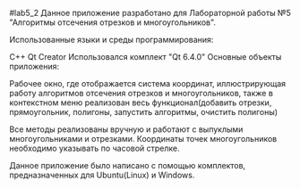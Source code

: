 

#lab5_2 Данное приложение разработано для Лабораторной работы №5 "Алгоритмы отсечения отрезков и многоугольников".

Использованные языки и среды программирования:

C++ Qt Creator Использовался комплект "Qt 6.4.0" Основные объекты приложения:

Рабочее окно, где отображается система координат, иллюстрирующая работу алгоритмов отсечения отрезков и многоугольников, также в контекстном меню реализован весь функционал(добавить отрезки, прямоугольник, полигоны, запустить алгоритмы, очистить полигоны)

Все методы реализованы вручную и работают с выпуклыми многоугольниками и отрезками. Координаты точек многоугольников необходимо указывать по часовой стрелке.

Данное приложение было написано с помощью комплектов, предназначенных для Ubuntu(Linux) и Windows. 
